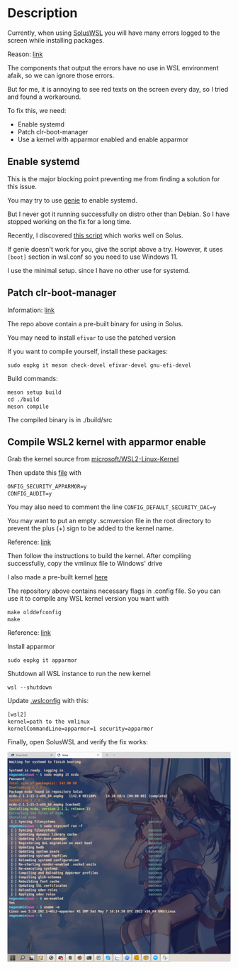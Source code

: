# Description

Currently, when using [SolusWSL](https://github.com/sileshn/SolusWSL) you will have many errors logged to the screen while installing packages.

Reason: [link](https://github.com/sileshn/SolusWSL#features-and-important-information)

The components that output the errors have no use in WSL environment afaik, so we can ignore those errors.

But for me, it is annoying to see red texts on the screen every day, so I tried and found a workaround.

To fix this, we need:

- Enable systemd
- Patch clr-boot-manager
- Use a kernel with apparmor enabled and enable apparmor

## Enable systemd

This is the major blocking point preventing me from finding a solution for this issue.

You may try to use [genie](https://github.com/arkane-systems/genie) to enable systemd.

But I never got it running successfully on distro other than Debian. So I have stopped working on the fix for a long time.

Recently, I discovered [this script](https://github.com/diddledani/one-script-wsl2-systemd) which works well on Solus.

If genie doesn't work for you, give the script above a try. However, it uses `[boot]` section in wsl.conf so you need to use Windows 11.

I use the minimal setup. since I have no other use for systemd.

## Patch clr-boot-manager

Information: [link](https://github.com/Fubuchi/clr-boot-manager/blob/master/README.md)

The repo above contain a pre-built binary for using in Solus.

You may need to install `efivar` to use the patched version

If you want to compile yourself, install these packages:

```
sudo eopkg it meson check-devel efivar-devel gnu-efi-devel
```

Build commands:

```
meson setup build
cd ./build
meson compile
```

The compiled binary is in ./build/src

## Compile WSL2 kernel with apparmor enable

Grab the kernel source from [microsoft/WSL2-Linux-Kernel](https://github.com/microsoft/WSL2-Linux-Kernel)

Then update this [file](https://github.com/Fubuchi/WSL2-Linux-Kernel/blob/linux-msft-wsl-5.10.y/Microsoft/config-wsl) with

```
ONFIG_SECURITY_APPARMOR=y
CONFIG_AUDIT=y
```

You may also need to comment the line `CONFIG_DEFAULT_SECURITY_DAC=y`

You may want to put an empty .scmversion file in the root directory to prevent the plus (+) sign to be added to the kernel name.

Reference: [link](https://stackoverflow.com/questions/19333918/dont-add-to-linux-kernel-version)

Then follow the instructions to build the kernel. After compiling successfully, copy the vmlinux file to Windows' drive

I also made a pre-built kernel [here](https://github.com/Fubuchi/WSL2-Linux-Kernel)

The repository above contains necessary flags in .config file. So you can use it to compile any WSL kernel version you want with

```
make olddefconfig
make
```

Reference: [link](https://stackoverflow.com/a/31936064/4015729)

Install apparmor

```
sudo eopkg it apparmor
```

Shutdown all WSL instance to run the new kernel

```
wsl --shutdown
```

Update [.wslconfig](https://docs.microsoft.com/en-us/windows/wsl/wsl-config#wslconfig) with this:

```
[wsl2]
kernel=path to the vmlinux
kernelCommandLine=apparmor=1 security=apparmor
```

Finally, open SolusWSL and verify the fix works:

![](result.png)
